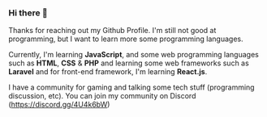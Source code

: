 ### Hi there 👋

Thanks for reaching out my Github Profile. I'm still not good at programming, but I want to learn more some programming languages.

Currently, I'm learning **JavaScript**, and some web programming languages such as **HTML**, **CSS** & **PHP** and learning some web frameworks such as **Laravel** and for front-end framework, I'm learning
**React.js**.

I have a community for gaming and talking some tech stuff (programming discussion, etc). You can join my community on Discord (https://discord.gg/4U4k6bW)
